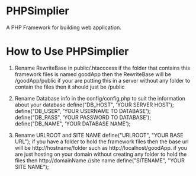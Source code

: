 # PHPSimplier
A PHP Framework for building web application. 

# How to Use  PHPSimplier
1. Rename RewriteBase in public/.htacccess 
    if the folder that contains this framework files is named goodApp then the RewriteBase will be /goodApp/public 
    if your are putting this in a server without any folder to contain the files then it should just be /public

2. Rename Database info in the config/config,php to suit the information about your database
    define("DB_HOST", 'YOUR SERVER HOST');
    define("DB_USER", 'YOUR USERNAME TO DATABASE');
    define("DB_PASS", 'YOUR PASSWORD TO DATABASE');
    define("DB_NAME", 'YOUR DATABASE NAME');
3. Rename URLROOT and SITE NAME
    define("URLROOT", "YOUR BASE URL");
     if you have a folder to hold the framework files then the base url will be http://hostname/folder such as 
     http://localhost/goodApp.
     if you are just hosting on your domain without creating any folder to hold the files then http://domainName
    //site name 
    define("SITENAME", "YOUR SITE NAME");
